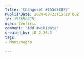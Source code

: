 ```yaml
---
Title: 'Changeset #155658875'
PublishDate: 2024-08-23T15:20:00Z
id: 155658875
user: Zenfiric
comment: 'Add #wikidata'
created_by: iD 2.30.2
tags:
- Montenegro

---
```

